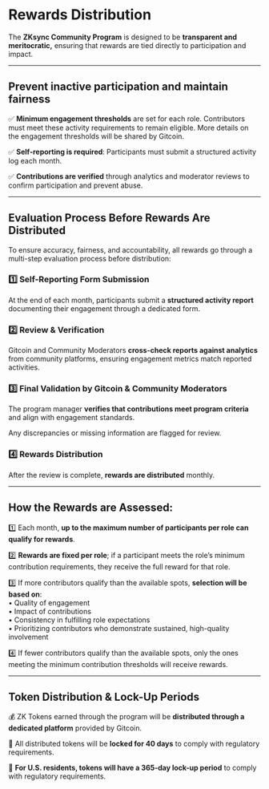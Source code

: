 # Rewards Distribution

The **ZKsync Community Program** is designed to be **transparent and meritocratic,** ensuring that rewards are tied directly to participation and impact.&#x20;

***

## Prevent inactive participation and maintain fairness

✅ **Minimum engagement thresholds** are set for each role. Contributors must meet these activity requirements to remain eligible. More details on the engagement thresholds will be shared by Gitcoin.

✅ **Self-reporting is required**: Participants must submit a structured activity log each month.

✅ **Contributions are verified** through analytics and moderator reviews to confirm participation and prevent abuse.

***

## Evaluation Process Before Rewards Are Distributed

To ensure accuracy, fairness, and accountability, all rewards go through a multi-step evaluation process before distribution:

### 1️⃣ Self-Reporting Form Submission

At the end of each month, participants submit a **structured activity report** documenting their engagement through a dedicated form.

### 2️⃣ Review & Verification

Gitcoin and Community Moderators **cross-check reports against analytics** from community platforms, ensuring engagement metrics match reported activities.

### 3️⃣ Final Validation by Gitcoin & Community Moderators

The program manager **verifies that contributions meet program criteria** and align with engagement standards.

Any discrepancies or missing information are flagged for review.

### 4️⃣ Rewards Distribution

After the review is complete, **rewards are distributed** monthly.

***

## How the Rewards are Assessed:

1️⃣ Each month, **up to the maximum number of participants per role can qualify for rewards**.

2️⃣ **Rewards are fixed per role**; if a participant meets the role’s minimum contribution requirements, they receive the full reward for that role.

3️⃣ If more contributors qualify than the available spots, **selection will be based on**:\
• Quality of engagement\
• Impact of contributions\
• Consistency in fulfilling role expectations\
• Prioritizing contributors who demonstrate sustained, high-quality involvement

4️⃣ If fewer contributors qualify than the available spots, only the ones meeting the minimum contribution thresholds will receive rewards.

***

## Token Distribution & Lock-Up Periods

💰 ZK Tokens earned through the program will be **distributed through a dedicated platform** provided by Gitcoin.

📌 All distributed tokens will be **locked for 40 days** to comply with regulatory requirements.

📌 **For U.S. residents, tokens will have a 365-day lock-up period** to comply with regulatory requirements.
